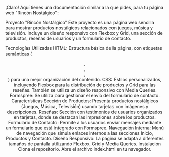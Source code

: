 ¡Claro! Aquí tienes una documentación similar a la que pides, para tu página web "Rincón Nostálgico":

Proyecto "Rincón Nostálgico"
Este proyecto es una página web sencilla para mostrar productos nostálgicos relacionados con juegos, música y televisión. Incluye un diseño responsivo con Flexbox y Grid, una sección de productos, reseñas de usuarios y un formulario de contacto.

Tecnologías Utilizadas
HTML: Estructura básica de la página, con etiquetas semánticas (<header>, <nav>, <main>, <footer>) para una mejor organización del contenido.
CSS: Estilos personalizados, incluyendo Flexbox para la distribución de productos y Grid para las reseñas. También se utiliza un diseño responsivo con Media Queries.
Formspree: Se utiliza para gestionar el envío del formulario de contacto.
Características
Sección de Productos: Presenta productos nostálgicos (Juegos, Música, Televisión) usando tarjetas con imágenes y descripciones.
Reseñas: Sección con testimonios de usuarios organizados en tarjetas, donde se destacan las impresiones sobre los productos.
Formulario de Contacto: Permite a los usuarios enviar mensajes mediante un formulario que está integrado con Formspree.
Navegación Interna: Menú de navegación que simula enlaces internos a las secciones Inicio, Productos y Contacto.
Diseño Responsivo: La página se adapta a diferentes tamaños de pantalla utilizando Flexbox, Grid y Media Queries.
Instalación
Clona el repositorio.
Abre el archivo index.html en tu navegador.